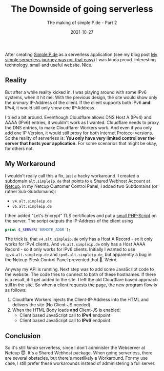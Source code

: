 ﻿---
aliases:
    - my-simple-serverless-journey-part2
slug: My-simple-serverless-journey-part2
title: "The Downside of going serverless"
subtitle: "The making of simpleIP.de - Part 2"
date: 2021-10-27
contenttags:
    [
        simpleip,
        serverless,
        cloud,
        vercel,
        cloudflare,
        cloudflareworkers,
        ipaddress,
        php
    ]
image: /images/2021/2021-10-27_SimpleIP.de.update.png
---

After creating [SimpleIP.de](https://simpleip.de) as a serverless application (see my blog post [My simple serverless journey was not that easy](/en/2021/05/02/My-simple-serverless-journey/)) I was kinda proud. Interesting technology, small and useful website. Nice.

## Reality

But after a while reality kicked in. I was playing around with some IPv6 systems, when it hit me. With the previous design, the site would show only the _primary_ IP-Address of the client. If the client supports both IPv6 **and** IPv4, it would still only show one IP-Address.

I tried a bit around. Eventhough Cloudflare allows DNS Host A (IPv4) and AAAA (IPv6) entries, it wouldn't work as I wanted. Cloudflare needs to proxy the DNS entries, to make Cloudflarer Workers work. And even if you only add one IP Version, it would still proxy for both Internet Protocol versions. So the reality of serverless is: **You only have very limited control over the server that hosts your application.** For some scenarios that might be okay, for others not.

## My Workaround

I wouldn't really call this a fix, just a hacky workaround. I created a subdomain `alt.simpleip.de` that points to a Shared Webhost Account at [Netcup](https://netcup.de). In my Netcup Customer Control Panel, I added two Subdomains (or rather Sub-Subdomains):

-   `v4.alt.simpleip.de`
-   `v6.alt.simpleip.de`

I then added "Let's Encrypt" TLS certificates and put a [small PHP-Script](https://github.com/diecknet/simple-ip-site/blob/8a50cbe079227c6972c3d6b80cc7b5a07c0bfc4e/alt.simpleip.de/index.php) on the server. The script outputs the IP-Address of the client using

```php
print $_SERVER['REMOTE_ADDR'];
```

The trick is, that `v4.alt.simpleip.de` only has a Host A Record - so it only works for IPv4 clients. And `v6.alt.simpleip.de` only has a Host AAAA Record - so it only works for IPv6 clients. Initially I wanted to use `ipv4.alt.simpleip.de` and `ipv6.alt.simpleip.de`, but apparently a bug in the Netcup Plesk Control Panel prevented that 🤔. Weird.

Anyway my API is running. Next step was to add some JavaScript code to the website. The code tries to connect to both of these hostnames. If there is a result, it'll get added to the site. I left the old Cloudflare based approach still in the site. So when a client requests the page, the new program flow is as follows:

1. Cloudflare Workers injects the Client-IP-Address into the HTML and delivers the site (No Client-JS needed).
2. When the HTML Body loads **and** Client-JS is enabled:
    - Client based JavaScript call to **IPv4** endpoint
    - Client based JavaScript call to **IPv6** endpoint

## Conclusion

So it's still _kinda_ serverless, since I don't administer the Webserver at Netcup 😇. It's a Shared Webhost package. When going serverless, there are several obstacles, but there's mostlikely a Workaround. For my use case, I still prefer these workarounds instead of administering a full server.

